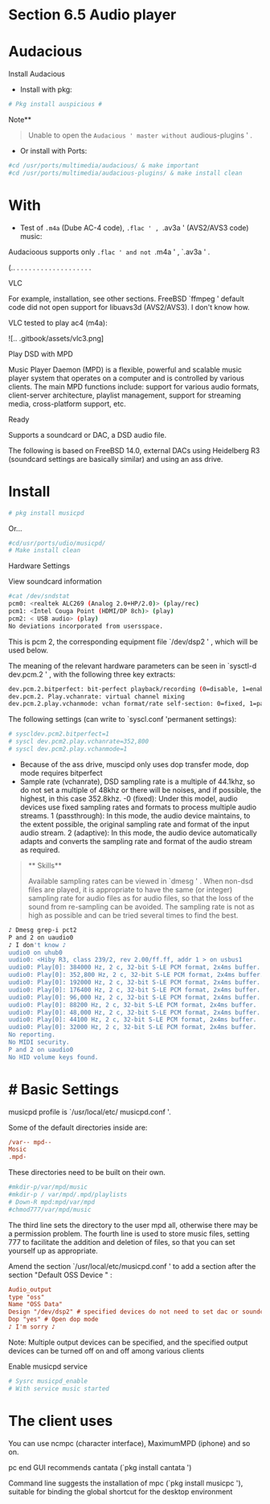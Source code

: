# Section 6.5 Audio player

# Audacious

Install Audacious

- Install with pkg:

```sh '
# Pkg install auspicious #
````

Note**
>
> Unable to open the `Audacious ' master without `audious-plugins ' .

- Or install with Ports:

```sh '
#cd /usr/ports/multimedia/audacious/ & make important
#cd /usr/ports/multimedia/audacious-plugins/ & make install clean
````

# With #

- Test of `.m4a` (Dube AC-4 code), `.flac ' , `.av3a ' (AVS2/AVS3 code) music:

Audacioous supports only `.flac ' and not `.m4a ' , `.av3a ' .

(.. . . . . . . . . . . . . . . . . . . .

VLC

For example, installation, see other sections. FreeBSD `ffmpeg ' default code did not open support for libuavs3d (AVS2/AVS3). I don't know how.

VLC tested to play ac4 (m4a):

![.. .gitbook/assets/vlc3.png]

Play DSD with MPD

Music Player Daemon (MPD) is a flexible, powerful and scalable music player system that operates on a computer and is controlled by various clients. The main MPD functions include: support for various audio formats, client-server architecture, playlist management, support for streaming media, cross-platform support, etc.

Ready

Supports a soundcard or DAC, a DSD audio file.

The following is based on FreeBSD 14.0, external DACs using Heidelberg R3 (soundcard settings are basically similar) and using an ass drive.

# Install

```sh '
# pkg install musicpd
````

Or...

```sh '
#cd/usr/ports/udio/musicpd/
# Make install clean
````

Hardware Settings

View soundcard information

```sh '
#cat /dev/sndstat
pcm0: <realtek ALC269 (Analog 2.0+HP/2.0)> (play/rec)
pcm1: <Intel Couga Point (HDMI/DP 8ch)> (play)
pcm2: < USB audio> (play)
No deviations incorporated from usersspace.
````

This is pcm 2, the corresponding equipment file `/dev/dsp2 ' , which will be used below.

The meaning of the relevant hardware parameters can be seen in `sysctl-d dev.pcm.2 ' , with the following three key extracts:

```sh '
dev.pcm.2.bitperfect: bit-perfect playback/recording (0=disable, 1=enable)
dev.pcm.2. Play.vchanrate: virtual channel mixing
dev.pcm.2.play.vchanmode: vchan format/rate self-section: 0=fixed, 1=passthrough, 2=adaptive
````

The following settings (can write to `syscl.conf 'permanent settings):

```sh '
# syscldev.pcm2.bitperfect=1
# syscl dev.pcm2.play.vchanrate=352,800
# syscl dev.pcm2.play.vchanmode=1
````

- Because of the ass drive, muscipd only uses dop transfer mode, dop mode requires bitperfect
- Sample rate (vchanrate), DSD sampling rate is a multiple of 44.1khz, so do not set a multiple of 48khz or there will be noises, and if possible, the highest, in this case 352.8khz.
-0 (fixed): Under this model, audio devices use fixed sampling rates and formats to process multiple audio streams. 1 (passthrough): In this mode, the audio device maintains, to the extent possible, the original sampling rate and format of the input audio stream. 2 (adaptive): In this mode, the audio device automatically adapts and converts the sampling rate and format of the audio stream as required.

>** Skills**
>
> Available sampling rates can be viewed in `dmesg ' . When non-dsd files are played, it is appropriate to have the same (or integer) sampling rate for audio files as for audio files, so that the loss of the sound from re-sampling can be avoided. The sampling rate is not as high as possible and can be tried several times to find the best.

```sh '
♪ Dmesg grep-i pct2
P and 2 on uaudio0
♪ I don't know ♪
uudio0 on uhub0
uudio0: <Hiby R3, class 239/2, rev 2.00/ff.ff, addr 1 > on usbus1
uudio0: Play[0]: 384000 Hz, 2 c, 32-bit S-LE PCM format, 2x4ms buffer. (selected)
uudio0: Play[0]: 352,800 Hz, 2 c, 32-bit S-LE PCM format, 2x4ms buffer.
uudio0: Play[0]: 192000 Hz, 2 c, 32-bit S-LE PCM format, 2x4ms buffer.
uudio0: Play[0]: 176400 Hz, 2 c, 32-bit S-LE PCM format, 2x4ms buffer.
uudio0: Play[0]: 96,000 Hz, 2 c, 32-bit S-LE PCM format, 2x4ms buffer.
uudio0: Play[0]: 88200 Hz, 2 c, 32-bit S-LE PCM format, 2x4ms buffer.
uudio0: Play[0]: 48,000 Hz, 2 c, 32-bit S-LE PCM format, 2x4ms buffer.
uudio0: Play[0]: 44100 Hz, 2 c, 32-bit S-LE PCM format, 2x4ms buffer.
uudio0: Play[0]: 32000 Hz, 2 c, 32-bit S-LE PCM format, 2x4ms buffer.
No reporting.
No MIDI security.
P and 2 on uaudio0
No HID volume keys found.
````

# # Basic Settings

musicpd profile is `/usr/local/etc/ musicpd.conf '.

Some of the default directories inside are:

```ini '
/var-- mpd--
Mosic
.mpd-
````

These directories need to be built on their own.

```sh '
#mkdir-p/var/mpd/music
#mkdir-p / var/mpd/.mpd/playlists
# Down-R mpd:mpd/var/mpd
#chmod777/var/mpd/music
````

The third line sets the directory to the user mpd all, otherwise there may be a permission problem. The fourth line is used to store music files, setting 777 to facilitate the addition and deletion of files, so that you can set yourself up as appropriate.

Amend the section `/usr/local/etc/musicpd.conf ' to add a section after the section "Default OSS Device " :

```ini '
Audio_output
type "oss"
Name "OSS Data"
Design "/dev/dsp2" # specified devices do not need to set dac or soundcards as default devices, dsp2 for music, and default devices do their own things
Dop "yes" # Open dop mode
♪ I'm sorry ♪
````

Note: Multiple output devices can be specified, and the specified output devices can be turned off on and off among various clients


Enable musicpd service

```sh '
# Sysrc musicpd_enable
# With service music started
````

# The client uses #

You can use ncmpc (character interface), MaximumMPD (iphone) and so on.

pc end GUI recommends cantata (`pkg install cantata ')

Command line suggests the installation of mpc (`pkg install musicpc '), suitable for binding the global shortcut for the desktop environment



